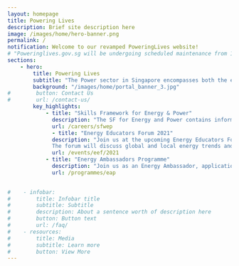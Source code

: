 ```yaml
---
layout: homepage
title: Powering Lives
description: Brief site description here
image: /images/home/hero-banner.png 
permalink: /
notification: Welcome to our revamped PoweringLives website! 
# "Poweringlives.gov.sg will be undergoing scheduled maintenance from 18 Jun 2021 (09:00) to 19 Jun 2021 (02:00), and will not be available during this period. We apologise for any inconvenience."
sections:
    - hero:
        title: Powering Lives
        subtitle: "The Power sector in Singapore encompasses both the electricity and gas sectors. Together with our industry partners, we ensure that a stable and affordable supply of energy is delivered to consumers."
        background: "/images/home/portal_banner_3.jpg"
#        button: Contact Us
#        url: /contact-us/
        key_highlights:
            - title: "Skills Framework for Energy & Power"
              description: "The SF for Energy and Power contains information on trends, career pathways, occupations, job roles, skills and competencies and training programmes." 
              url: /careers/sfwep
              - title: "Energy Educators Forum 2021"
              description: "Join us at the upcoming Energy Educators Forum on 23 July! 
              The forum will discuss global and local energy trends and opportunities, and encourage shared learning among schools on innovative approaches to teach energy-related concepts."
              url: /events/eef/2021
            - title: "Energy Ambassadors Programme"
              description: "Join us as an Energy Ambassador, applications are open now till 31 August 2021!"
              url: /programmes/eap

              
#    - infobar:
#        title: Infobar title
#        subtitle: Subtitle
#        description: About a sentence worth of description here
#        button: Button text
#        url: /faq/
#    - resources:
#        title: Media
#        subtitle: Learn more
#        button: View More
---
```


